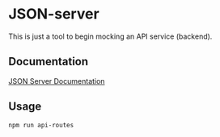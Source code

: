 # JSON-server
 
This is just a tool to begin mocking an API service (backend).

## Documentation

[JSON Server Documentation](https://github.com/typicode/json-server)

## Usage

```scripts
npm run api-routes
```
